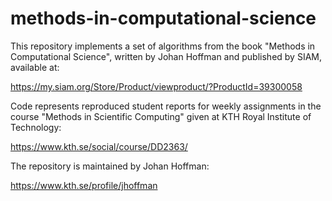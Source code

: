 # methods-in-computational-science
This repository implements a set of algorithms from the book "Methods in Computational Science", written by Johan Hoffman and published by SIAM, available at:

https://my.siam.org/Store/Product/viewproduct/?ProductId=39300058

Code represents reproduced student reports for weekly assignments in the course "Methods in Scientific Computing" given at KTH Royal Institute of Technology: 

https://www.kth.se/social/course/DD2363/

The repository is maintained by Johan Hoffman:

https://www.kth.se/profile/jhoffman
